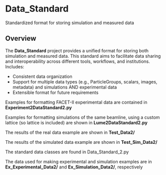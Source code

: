 # Data_Standard
Standardized format for storing simulation and measured data

## Overview
The **Data_Standard** project provides a unified format for storing both simulation and measured data. This standard aims to facilitate data sharing and interoperability across different tools, workflows, and institutions. Includes:
- Consistent data organization
- Support for multiple data types (e.g., ParticleGroups, scalars, images, metadata) and simulations AND experimental data
- Extensible format for future requirements

Examples for formatting FACET-II experimental data are contained in **Experiment2DataStandard2.py**

Examples for formatting simulations of the same beamline, using a custom lattice (so lattice is included) are shown in **Lume2DataStandard2.py**

The results of the real data example are shown in **Test_Data2/**

The results of the simulated data example are shown in **Test_Sim_Data2/**

The standard data classes are found in Data_Standard_2.py

The data used for making experimental and simulation examples are in **Ex_Experimental_Data2/** and **Ex_Simulation_Data2/**, respectively
